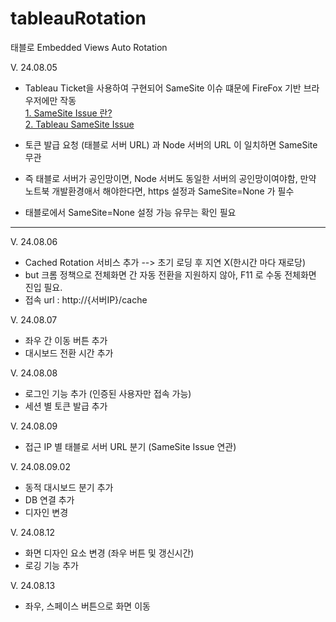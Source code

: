 # tableauRotation
태블로 Embedded Views Auto Rotation

V. 24.08.05  
* Tableau Ticket을 사용하여 구현되어 SameSite 이슈 떄문에 FireFox 기반 브라우저에만 작동   
[1. SameSite Issue 란?](https://www.codeit.kr/tutorials/94/%EC%BF%A0%ED%82%A4%EC%9D%98%20SameSite%20%EC%98%B5%EC%85%98%EC%9D%B4%EB%9E%80%3F)   
[2. Tableau SameSite Issue](https://help.salesforce.com/s/articleView?id=001472205&type=1)

* 토큰 발급 요청 (태블로 서버 URL) 과 Node 서버의 URL 이 일치하면 SameSite 무관   
* 즉  태블로 서버가 공인망이면, Node 서버도 동일한 서버의 공인망이여야함, 만약 노트북 개발환경애서 해야한다면, https 설정과 SameSite=None 가 필수   
* 태블로에서 SameSite=None 설정 가능 유무는 확인 필요

------

V. 24.08.06   
* Cached Rotation 서비스 추가 --> 초기 로딩 후 지연 X(한시간 마다 재로당)   
* but 크롬 정책으로 전체화면 간 자동 전환을 지원하지 않아, F11 로 수동 전체화면 진입 필요.   
* 접속 url : http://{서버IP}/cache    
   
V. 24.08.07   
* 좌우 간 이동 버튼 추가   
* 대시보드 전환 시간 추가   

V. 24.08.08   
* 로그인 기능 추가 (인증된 사용자만 접속 가능)   
* 세션 별 토큰 발급 추가   

V. 24.08.09   
* 접근 IP 별 태블로 서버 URL 분기 (SameSite Issue 연관)   

V. 24.08.09.02   
* 동적 대시보드 분기 추가   
* DB 연결 추가    
* 디자인 변경   
   
V. 24.08.12
* 화면 디자인 요소 변경 (좌우 버튼 및 갱신시간)   
* 로깅 기능 추가   

V. 24.08.13   
* 좌우, 스페이스 버튼으로 화면 이동
